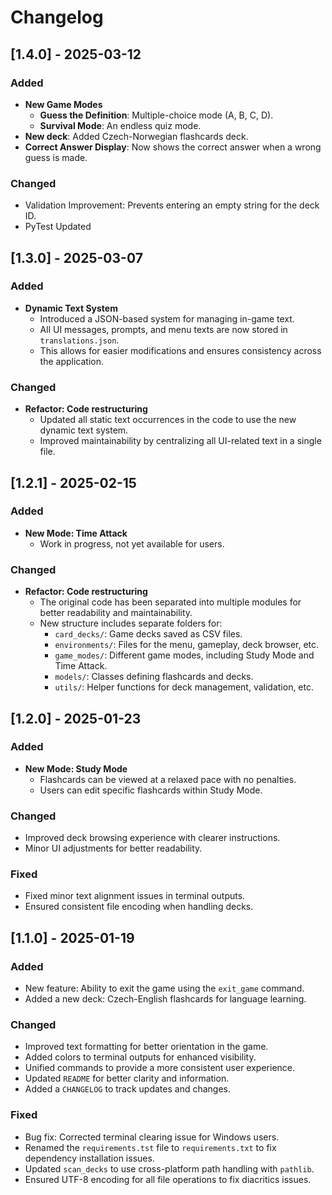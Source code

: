 # Changelog

## [1.4.0] - 2025-03-12  
### Added  
- **New Game Modes**  
  - **Guess the Definition**: Multiple-choice mode (A, B, C, D).
  - **Survival Mode**: An endless quiz mode.
- **New deck**: Added Czech-Norwegian flashcards deck.
- **Correct Answer Display**: Now shows the correct answer when a wrong guess is made.

### Changed  
- Validation Improvement: Prevents entering an empty string for the deck ID.
- PyTest Updated


## [1.3.0] - 2025-03-07  
### Added  
- **Dynamic Text System**  
  - Introduced a JSON-based system for managing in-game text.  
  - All UI messages, prompts, and menu texts are now stored in `translations.json`.  
  - This allows for easier modifications and ensures consistency across the application.  

### Changed  
- **Refactor: Code restructuring**  
  - Updated all static text occurrences in the code to use the new dynamic text system.  
  - Improved maintainability by centralizing all UI-related text in a single file.  


## [1.2.1] - 2025-02-15  
### Added  
- **New Mode: Time Attack**  
  - Work in progress, not yet available for users.

### Changed  
- **Refactor: Code restructuring**  
  - The original code has been separated into multiple modules for better readability and maintainability.  
  - New structure includes separate folders for:  
    - `card_decks/`: Game decks saved as CSV files.  
    - `environments/`: Files for the menu, gameplay, deck browser, etc.  
    - `game_modes/`: Different game modes, including Study Mode and Time Attack.  
    - `models/`: Classes defining flashcards and decks.  
    - `utils/`: Helper functions for deck management, validation, etc.


## [1.2.0] - 2025-01-23  
### Added  
- **New Mode: Study Mode**   
  - Flashcards can be viewed at a relaxed pace with no penalties.  
  - Users can edit specific flashcards within Study Mode.  

### Changed  
- Improved deck browsing experience with clearer instructions.  
- Minor UI adjustments for better readability.  

### Fixed  
- Fixed minor text alignment issues in terminal outputs.  
- Ensured consistent file encoding when handling decks.

  
## [1.1.0] - 2025-01-19
### Added
- New feature: Ability to exit the game using the `exit_game` command.
- Added a new deck: Czech-English flashcards for language learning.

### Changed
- Improved text formatting for better orientation in the game.
- Added colors to terminal outputs for enhanced visibility.
- Unified commands to provide a more consistent user experience.
- Updated `README` for better clarity and information.
- Added a `CHANGELOG` to track updates and changes.

### Fixed
- Bug fix: Corrected terminal clearing issue for Windows users.
- Renamed the `requirements.tst` file to `requirements.txt` to fix dependency installation issues.
- Updated `scan_decks` to use cross-platform path handling with `pathlib`.
- Ensured UTF-8 encoding for all file operations to fix diacritics issues.

